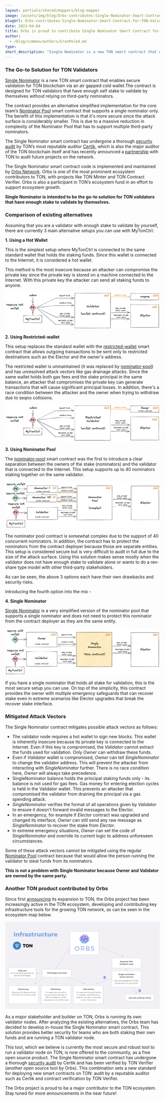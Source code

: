 ```yaml
---
layout: partials/shared/mappers/blog-mapper
image: /assets/img/blog/Orbs-contributes-Single-Nominator-Smart-Contract-for-TON-Validators/bg.jpg
blogUrl: Orbs-contributes-Single-Nominator-Smart-Contract-for-TON-Validators
date: 2023-04-04
title: Orbs is proud to contribute Single Nominator Smart Contract for TON Validators
author:
  - /blog/common/authors/EranPeled.md
type:
short_description: "Single Nominator is a new TON smart contract that enables secure validation for TON blockchain via an air gapped cold wallet.The contract is designed for TON validators that have enough self stake to validate by themselves without relying on third-party nominators."
---
```




### The Go-to Solution for TON Validators

[Single Nominator](https://github.com/orbs-network/single-nominator) is a new TON smart contract that enables secure validation for TON blockchain via an air gapped cold wallet.The contract is designed for TON validators that have enough self stake to validate by themselves without relying on third-party nominators.

The contract provides an alternative simplified implementation for the core team’s [Nominator Pool](https://github.com/ton-blockchain/nominator-pool/) smart contract that supports a single nominator only. The benefit of this implementation is that it's more secure since the attack surface is considerably smaller. This is due to a massive reduction in complexity of the Nominator Pool that has to support multiple third-party nominators.

The Single Nominator smart contract has undergone a thorough [security audit](https://github.com/orbs-network/single-nominator/blob/main/certik-audit.pdf) by TON’s most reputable auditor [Certik](https://www.certik.com/), which is also the major auditor of the TON blockchain itself and has recently announced a [partnership](https://twitter.com/CertiK/status/1608146781690384388?ref_src=twsrc%5Etfw) with TON to audit future projects on the network.


The Single Nominator smart contract code is implemented and maintained by [Orbs Network](https://www.orbs.com/). Orbs is one of the most prominent ecosystem contributors to TON, with projects like TON Minter and TON Contract Verifier. Orbs is also a participant in TON’s ecosystem fund in an effort to support ecosystem growth. 

**Single Nominator is intended to be the go-to solution for TON validators that have enough stake to validate by themselves.**


### Comparison of existing alternatives

Assuming that you are a validator with enough stake to validate by yourself, there are currently 3 main alternative setups you can use with MyTonCtrl:

**1. Using a Hot Wallet**

This is the simplest setup where MyTonCtrl is connected to the same standard wallet that holds the staking funds. Since this wallet is connected to the Internet, it is considered a hot wallet. 

This method is the most insecure because an attacker can compromise the private key since the private key is stored on a machine connected to the Internet. With this private key the attacker can send all staking funds to anyone.

![option1](/assets/img/blog/Orbs-contributes-Single-Nominator-Smart-Contract-for-TON-Validators/image1.png)


**2. Using Restricted-wallet**

This setup replaces the standard wallet with the [restricted-wallet](https://github.com/EmelyanenkoK/nomination-contract/blob/master/restricted-wallet/wallet.fc) smart contract that allows outgoing transactions to be sent only to restricted destinations such as the Elector and the owner's address.

The restricted wallet is unmaintained (it was replaced by [nominator-pool](https://github.com/ton-blockchain/nominator-pool)) and has unresolved attack vectors like gas drainage attacks. Since the same wallet holds both gas fees and the stake principal in the same balance, an attacker that compromises the private key can generate transactions that will cause significant principal losses. In addition, there's a race condition between the attacker and the owner when trying to withdraw due to seqno collisions.

![option2](/assets/img/blog/Orbs-contributes-Single-Nominator-Smart-Contract-for-TON-Validators/image2.png)


**3. Using Nominator Pool**

The [nominator-pool](https://github.com/ton-blockchain/nominator-pool) smart contract was the first to introduce a clear separation between the owners of the stake (nominators) and the validator that is connected to the Internet. This setup supports up to 40 nominators staking together on the same validator.

![option3](/assets/img/blog/Orbs-contributes-Single-Nominator-Smart-Contract-for-TON-Validators/image3.png)


The nominator pool contract is somewhat complex due to the support of 40 concurrent nominators. In addition, the contract has to protect the nominators from the contract deployer because those are separate entities. This setup is considered secure but is very difficult to audit in full due to the size of the attack surface. Using this solution makes sense mostly when the validator does not have enough stake to validate alone or wants to do a rev-share type model with other third-party stakeholders.

As can be seen, the above 3 options each have their own drawbacks and security risks. 

Introducing the fourth option into the mix - 

**4. Single Nominator**

[Single Nominator](https://github.com/orbs-network/single-nominator) is a very simplified version of the nominator pool that supports a single nominator and does not need to protect this nominator from the contract deployer as they are the same entity.

![option4](/assets/img/blog/Orbs-contributes-Single-Nominator-Smart-Contract-for-TON-Validators/image4.png)


If you have a single nominator that holds all stake for validation, this is the most secure setup you can use. On top of the simplicity, this contract provides the owner with multiple emergency safeguards that can recover stake even in extreme scenarios like Elector upgrades that break the recover stake interface.


### Mitigated Attack Vectors

The Single Nominator contract mitigates possible attack vectors as follows:

- The validator node requires a hot wallet to sign new blocks. This wallet is inherently insecure because its private key is connected to the Internet. Even if this key is compromised, the _Validator_ cannot extract the funds used for validation. Only _Owner_ can withdraw these funds.
- Even if _Validator_ wallet is compromised, _Owner_ can tell _SingleNominator_ to change the validator address. This will prevent the attacker from interacting with _SingleNominator_ further. There is no race condition here, _Owner_ will always take precedence.
- SingleNominator balance holds the principal staking funds only - its balance is not used for gas fees. Gas money for entering election cycles is held in the Validator wallet. This prevents an attacker that compromised the validator from draining the principal via a gas spending attack.
- _SingleNominator_ verifies the format of all operations given by _Validator_ to ensure it doesn't forward invalid messages to the Elector.
- In an emergency, for example if _Elector_ contract was upgraded and changed its interface, _Owner_ can still send any raw message as _SingleNominator_ to recover the stake from _Elector_.
- In extreme emergency situations, _Owner_ can set the code of _SingleNominator_ and override its current logic to address unforeseen circumstances.

Some of these attack vectors cannot be mitigated using the regular [Nominator Pool](https://github.com/ton-blockchain/nominator-pool) contract because that would allow the person running the validator to steal funds from its nominators. 

**This is not a problem with Single Nominator because Owner and Validator are owned by the same party.**


<div class='line-separator'> </div>


### Another TON product contributed by Orbs

Since first [announcing](https://www.orbs.com/Expanding-to-The-Open-Network-TON/) its expansion to TON, the Orbs project has been increasingly active in the TON ecosystem, developing and contributing key infrastructure tools for the growing TON network, as can be seen in the ecosystem map below.

![ecosysten](/assets/img/blog/Orbs-contributes-Single-Nominator-Smart-Contract-for-TON-Validators/image5.png)


As a major stakeholder and builder on TON, Orbs is running its own validator nodes. After analyzing the existing alternatives, the Orbs team has decided to develop in-house the Single Nominator smart contract. This solution provides better security for teams who are both staking their own funds and are running a TON validator node.

This tool, which we believe is currently the most secure and robust tool to run a validator node on TON, is now offered to the community, as a free open source product. The Single Nominator smart contract has undergone a thorough [security audit](https://github.com/orbs-network/single-nominator/blob/main/certik-audit.pdf) by Certik and has been verified by TON Verifier (another open source tool by Orbs). This combination sets a new standard for deploying new smart contracts on TON: audit by a reputable auditor such as Certik and contract verification by TON Verifier.

The Orbs project is proud to be a major contributor to the TON ecosystem. Stay tuned for more announcements in the near future!

